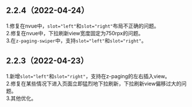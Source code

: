 ## 2.2.4（2022-04-24）
1.修复在nvue中，`slot="left"`和`slot="right"`布局不正确的问题。  
2.修复在nvue中，下拉刷新view宽度固定为750rpx的问题。  
3.在`z-paging-swiper`中，支持`slot="left"`和`slot="right"`。
## 2.2.3（2022-04-23）
1.新增`slot="left"`和`slot="right"`，支持在z-paging的左右插入view。  
2.修复在某些情况下进入页面立即猛烈地下拉刷新，下拉刷新view偏移过大的问题。  
3.其他优化。

